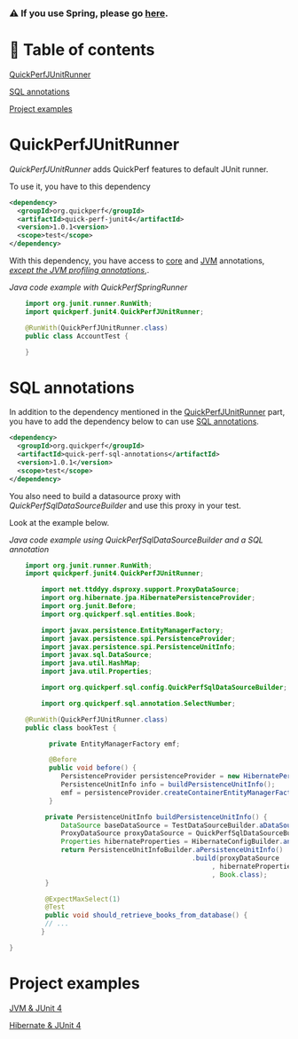 ### ⚠️ **If you use Spring, please go [here](Spring).**

# 🚩 Table of contents
[QuickPerfJUnitRunner](#QuickPerfJUnitRunner)<br>

[SQL annotations](#SQL-annotations)<br>

[Project examples](#project-examples)

# QuickPerfJUnitRunner

*QuickPerfJUnitRunner* adds QuickPerf features to default JUnit runner. <br>

To use it, you have to this dependency

```xml
<dependency>
  <groupId>org.quickperf</groupId>
  <artifactId>quick-perf-junit4</artifactId>
  <version>1.0.1<version>
  <scope>test</scope>
</dependency>
```
With this dependency, you have access to [core](Core-annotations) and [JVM](JVM-annotations) annotations, [*except the JVM profiling annotations*](JVM-annotations#Profile-or-check-your-JVM),.

*Java code example with QuickPerfSpringRunner*
```java
	import org.junit.runner.RunWith;
	import quickperf.junit4.QuickPerfJUnitRunner;

	@RunWith(QuickPerfJUnitRunner.class)
	public class AccountTest {

	}
```

# SQL annotations

In addition to the dependency mentioned in the [QuickPerfJUnitRunner](#QuickPerfJUnitRunner) part, you have to add the dependency below to can use [SQL annotations](SQL-annotations).
```xml
<dependency>
  <groupId>org.quickperf</groupId>
  <artifactId>quick-perf-sql-annotations</artifactId>
  <version>1.0.1</version>
  <scope>test</scope>
</dependency>
```

You also need to build a datasource proxy with *QuickPerfSqlDataSourceBuilder* and use this proxy in your test. 

Look at the example below.

*Java code example using QuickPerfSqlDataSourceBuilder and a SQL annotation*
```java
	import org.junit.runner.RunWith;
	import quickperf.junit4.QuickPerfJUnitRunner;

        import net.ttddyy.dsproxy.support.ProxyDataSource;
        import org.hibernate.jpa.HibernatePersistenceProvider;
        import org.junit.Before;
        import org.quickperf.sql.entities.Book;

        import javax.persistence.EntityManagerFactory;
        import javax.persistence.spi.PersistenceProvider;
        import javax.persistence.spi.PersistenceUnitInfo;
        import javax.sql.DataSource;
        import java.util.HashMap;
        import java.util.Properties;

        import org.quickperf.sql.config.QuickPerfSqlDataSourceBuilder;

        import org.quickperf.sql.annotation.SelectNumber;

	@RunWith(QuickPerfJUnitRunner.class)
	public class bookTest {

          private EntityManagerFactory emf;

          @Before
          public void before() {
             PersistenceProvider persistenceProvider = new HibernatePersistenceProvider();
             PersistenceUnitInfo info = buildPersistenceUnitInfo();
             emf = persistenceProvider.createContainerEntityManagerFactory(info, new HashMap<>());
          }

         private PersistenceUnitInfo buildPersistenceUnitInfo() {
             DataSource baseDataSource = TestDataSourceBuilder.aDataSource().build();
             ProxyDataSource proxyDataSource = QuickPerfSqlDataSourceBuilder.aDataSourceBuilder().buildProxy(baseDataSource);
             Properties hibernateProperties = HibernateConfigBuilder.anHibernateConfig().build();
             return PersistenceUnitInfoBuilder.aPersistenceUnitInfo()
                                              .build(proxyDataSource
                                                   , hibernateProperties
                                                   , Book.class);
         }

         @ExpectMaxSelect(1)
         @Test
         public void should_retrieve_books_from_database() {
         // ... 
        }

}
```

# Project examples
[JVM & JUnit 4](https://github.com/quick-perf/quickperf-examples/tree/master/jvm-junit4)

[Hibernate & JUnit 4](https://github.com/quick-perf/quickperf-examples/tree/master/hibernate-junit4)